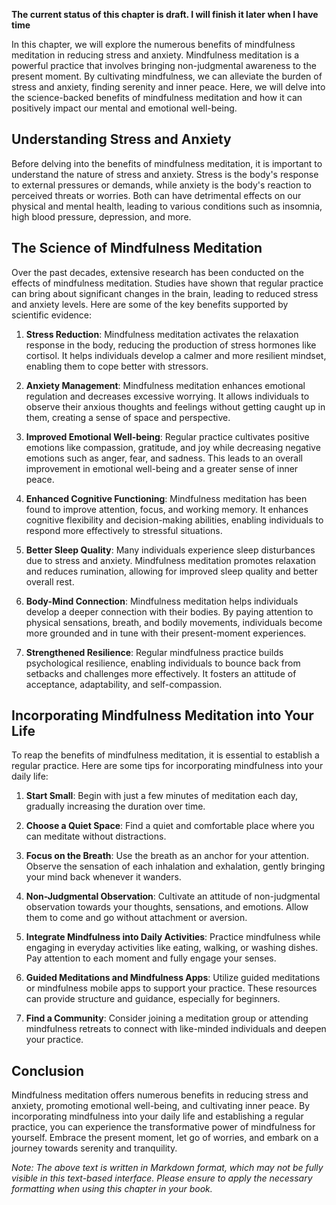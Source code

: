 **The current status of this chapter is draft. I will finish it later when I have time**

In this chapter, we will explore the numerous benefits of mindfulness meditation in reducing stress and anxiety. Mindfulness meditation is a powerful practice that involves bringing non-judgmental awareness to the present moment. By cultivating mindfulness, we can alleviate the burden of stress and anxiety, finding serenity and inner peace. Here, we will delve into the science-backed benefits of mindfulness meditation and how it can positively impact our mental and emotional well-being.

**Understanding Stress and Anxiety**
------------------------------------

Before delving into the benefits of mindfulness meditation, it is important to understand the nature of stress and anxiety. Stress is the body's response to external pressures or demands, while anxiety is the body's reaction to perceived threats or worries. Both can have detrimental effects on our physical and mental health, leading to various conditions such as insomnia, high blood pressure, depression, and more.

**The Science of Mindfulness Meditation**
-----------------------------------------

Over the past decades, extensive research has been conducted on the effects of mindfulness meditation. Studies have shown that regular practice can bring about significant changes in the brain, leading to reduced stress and anxiety levels. Here are some of the key benefits supported by scientific evidence:

1. **Stress Reduction**: Mindfulness meditation activates the relaxation response in the body, reducing the production of stress hormones like cortisol. It helps individuals develop a calmer and more resilient mindset, enabling them to cope better with stressors.

2. **Anxiety Management**: Mindfulness meditation enhances emotional regulation and decreases excessive worrying. It allows individuals to observe their anxious thoughts and feelings without getting caught up in them, creating a sense of space and perspective.

3. **Improved Emotional Well-being**: Regular practice cultivates positive emotions like compassion, gratitude, and joy while decreasing negative emotions such as anger, fear, and sadness. This leads to an overall improvement in emotional well-being and a greater sense of inner peace.

4. **Enhanced Cognitive Functioning**: Mindfulness meditation has been found to improve attention, focus, and working memory. It enhances cognitive flexibility and decision-making abilities, enabling individuals to respond more effectively to stressful situations.

5. **Better Sleep Quality**: Many individuals experience sleep disturbances due to stress and anxiety. Mindfulness meditation promotes relaxation and reduces rumination, allowing for improved sleep quality and better overall rest.

6. **Body-Mind Connection**: Mindfulness meditation helps individuals develop a deeper connection with their bodies. By paying attention to physical sensations, breath, and bodily movements, individuals become more grounded and in tune with their present-moment experiences.

7. **Strengthened Resilience**: Regular mindfulness practice builds psychological resilience, enabling individuals to bounce back from setbacks and challenges more effectively. It fosters an attitude of acceptance, adaptability, and self-compassion.

**Incorporating Mindfulness Meditation into Your Life**
-------------------------------------------------------

To reap the benefits of mindfulness meditation, it is essential to establish a regular practice. Here are some tips for incorporating mindfulness into your daily life:

1. **Start Small**: Begin with just a few minutes of meditation each day, gradually increasing the duration over time.

2. **Choose a Quiet Space**: Find a quiet and comfortable place where you can meditate without distractions.

3. **Focus on the Breath**: Use the breath as an anchor for your attention. Observe the sensation of each inhalation and exhalation, gently bringing your mind back whenever it wanders.

4. **Non-Judgmental Observation**: Cultivate an attitude of non-judgmental observation towards your thoughts, sensations, and emotions. Allow them to come and go without attachment or aversion.

5. **Integrate Mindfulness into Daily Activities**: Practice mindfulness while engaging in everyday activities like eating, walking, or washing dishes. Pay attention to each moment and fully engage your senses.

6. **Guided Meditations and Mindfulness Apps**: Utilize guided meditations or mindfulness mobile apps to support your practice. These resources can provide structure and guidance, especially for beginners.

7. **Find a Community**: Consider joining a meditation group or attending mindfulness retreats to connect with like-minded individuals and deepen your practice.

**Conclusion**
--------------

Mindfulness meditation offers numerous benefits in reducing stress and anxiety, promoting emotional well-being, and cultivating inner peace. By incorporating mindfulness into your daily life and establishing a regular practice, you can experience the transformative power of mindfulness for yourself. Embrace the present moment, let go of worries, and embark on a journey towards serenity and tranquility.

*Note: The above text is written in Markdown format, which may not be fully visible in this text-based interface. Please ensure to apply the necessary formatting when using this chapter in your book.*
